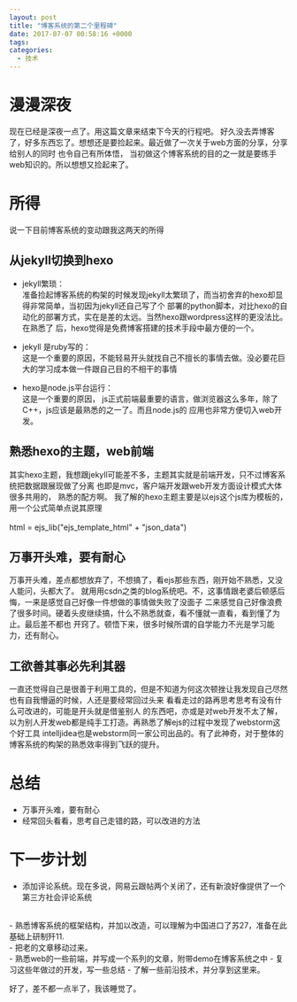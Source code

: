 ```yaml
---
layout: post
title: "博客系统的第二个里程碑"
date: 2017-07-07 00:58:16 +0000
tags: 
categories: 
  - 技术
---
```


# 漫漫深夜
现在已经是深夜一点了。用这篇文章来结束下今天的行程吧。
好久没去弄博客了，好多东西忘了。想想还是要捡起来。最近做了一次关于web方面的分享，分享给别人的同时
也令自己有所体悟， 当初做这个博客系统的目的之一就是要练手web知识的。所以想想又捡起来了。
<br>

# 所得
说一下目前博客系统的变动跟我这两天的所得

## 从jekyll切换到hexo

- jekyll繁琐：<br>
准备捡起博客系统的构架的时候发现jekyll太繁琐了，而当初舍弃的hexo却显得非常简单，当初因为jekyll还自己写了个
部署的python脚本，对比hexo的自动化的部署方式，实在是差的太远。当然hexo跟wordpress这样的更没法比。在熟悉了
后，hexo觉得是免费博客搭建的技术手段中最方便的一个。

- jekyll 是ruby写的：<br>
这是一个重要的原因，不能轻易开头就找自己不擅长的事情去做。没必要花巨大的学习成本做一件跟自己目的不相干的事情

- hexo是node.js平台运行：<br>
这是一个重要的原因， js正式前端最重要的语言，做浏览器这么多年，除了C++，js应该是最熟悉的之一了。而且node.js的
应用也非常方便切入web开发。


## 熟悉hexo的主题，web前端
其实hexo主题，我想跟jekyll可能差不多，主题其实就是前端开发，只不过博客系统把数据跟展现做了分离
也即是mvc，客户端开发跟web开发方面设计模式大体很多共用的， 熟悉的配方啊。
我了解的hexo主题主要是以ejs这个js库为模板的， 用一个公式简单点说其原理 <br>
<br>
html = ejs_lib("ejs_template_html" + "json_data")

## 万事开头难，要有耐心
万事开头难，差点都想放弃了，不想搞了，看ejs那些东西，刚开始不熟悉，又没人能问，头都大了。
就用用csdn之类的blog系统吧。不，这事情跟老婆后顿感后悔，一来是感觉自己好像一件想做的事情做失败了没面子
二来感觉自己好像浪费了很多时间。硬着头皮继续搞，什么不熟悉就查，看不懂就一直看，看到懂了为止。最后差不都也
开窍了。顿悟下来，很多时候所谓的自学能力不光是学习能力，还有耐心。

## 工欲善其事必先利其器
一直还觉得自己是很善于利用工具的，但是不知道为何这次顿挫让我发现自己尽然也有自我懵逼的时候，人还是要经常回过头来
看看走过的路再思考思考有没有什么可改进的，可能是开头就是借鉴别人
的东西吧，亦或是对web开发不太了解，以为别人开发web都是纯手工打造。再熟悉了解ejs的过程中发现了webstorm这个好工具
intelljidea也是webstorm同一家公司出品的。有了此神奇，对于整体的博客系统的构架的熟悉效率得到飞跃的提升。

# 总结
- 万事开头难，要有耐心
- 经常回头看看，思考自己走错的路，可以改进的方法

# 下一步计划
- 添加评论系统。现在多说，网易云跟帖两个关闭了，还有新浪好像提供了一个第三方社会评论系统
<br>
- 熟悉博客系统的框架结构，并加以改造，可以理解为中国进口了苏27，准备在此基础上研制歼11.
<br>
- 把老的文章移动过来。
<br>
- 熟悉web的一些前端，并写成一个系列的文章，附带demo在博客系统之中
- 复习这些年做过的开发，写一些总结
- 了解一些前沿技术，并分享到这里来。

好了，差不都一点半了，我该睡觉了。




